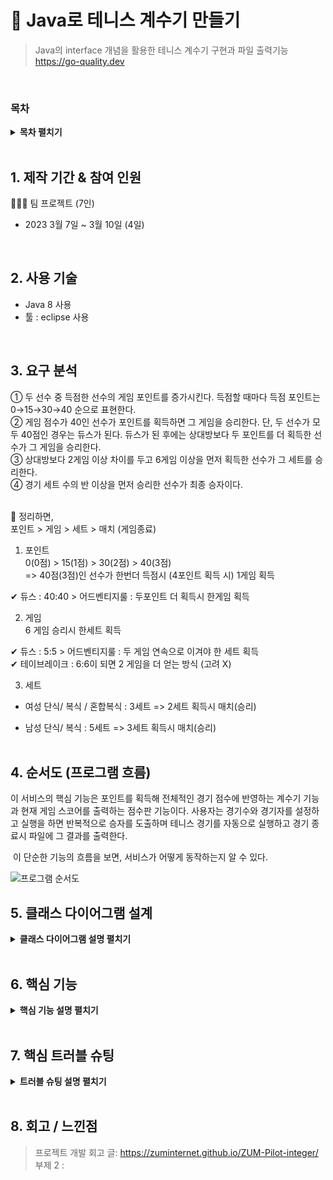 # :pushpin: Java로 테니스 계수기 만들기 

> Java의 interface 개념을 활용한 테니스 계수기 구현과 파일 출력기능  
> https://go-quality.dev  

</br> 

### 목차

<details>
<summary><b>목차 펼치기</b></summary>
<div markdown="1">

1. 제작기간 & 참여 인원  <br>

2. 사용 기술  <br>

3. 요구 분석    <br>

4. 순서도 (프로그램 흐름)  <br>

5. 클래스 다이어그램 (부제: Interface의 개념과 특징)  <br>

6. 핵심기능 코딩 <br>

7. 트러블 슈팅  <br>

8. 프로젝트 회고 <br>

</div>
</details>

</br>

## 1. 제작 기간 & 참여 인원 

👩‍👧‍👧 팀 프로젝트 (7인)<br>

-  2023 3월 7일 ~ 3월 10일 (4일)  <br>

</br>

## 2. 사용 기술  

- Java 8 사용  <br>
- 툴 : eclipse 사용   <br>

</br>

## 3. 요구 분석 

① 두 선수 중 득점한 선수의 게임 포인트를 증가시킨다. 득점할 때마다 득점 포인트는 0→15→30→40 순으로 표현한다.  <br>
② 게임 점수가 40인 선수가 포인트를 획득하면 그 게임을 승리한다. 단, 두 선수가 모두 40점인 경우는 듀스가 된다. 듀스가 된 후에는 상대방보다 두 포인트를 더 획득한 선수가 그 게임을 승리한다.  <br>
③ 상대방보다 2게임 이상 차이를 두고 6게임 이상을 먼저 획득한 선수가 그 세트를 승리한다.   <br>
④ 경기 세트 수의 반 이상을 먼저 승리한 선수가 최종 승자이다.  <br> <br>

👏 정리하면,  <br>
포인트 > 게임 > 세트 > 매치 (게임종료)   <br>

1. 포인트  <br>
   0(0점) > 15(1점) > 30(2점) > 40(3점)  <br>
   => 40점(3점)인 선수가 한번더 득점시 (4포인트 획득 시) 1게임 획득   <br>

 ✔  듀스 : 40:40 > 어드벤티지룰 : 두포인트 더 획득시 한게임 획득   <br>

2. 게임<br>
   6 게임 승리시 한세트 획득  <br>

✔ 듀스 : 5:5 > 어드벤티지룰 : 두 게임 연속으로 이겨야 한 세트 획득   <br>
✔ 테이브레이크 : 6:6이 되면 2 게임을 더 얻는 방식 (고려 X)  <br>

3. 세트 

* 여성 단식/ 복식 / 혼합복식 : 3세트 => 2세트 획득시 매치(승리)  <br>

* 남성 단식/ 복식 : 5세트 => 3세트 획득시 매치(승리) <br><br>

  

## 4. 순서도 (프로그램 흐름) 



   이 서비스의 핵심 기능은 포인트를 획득해 전체적인 경기 점수에 반영하는 계수기 기능과 현재 게임 스코어를 출력하는 점수판 기능이다. 사용자는 경기수와 경기자를 설정하고 실행을 하면 반복적으로 승자를 도출하며 테니스 경기를 자동으로 실행하고 경기 종료시 파일에 그 결과를 출력한다.


​	이 단순한 기능의 흐름을 보면, 서비스가 어떻게 동작하는지 알 수 있다.  



![프로그램 순서도](https://github.com/Vida0822/TennisCounter_Java-Interface-Project/assets/132312673/ca69b4e2-d887-4b01-980f-35fa1cdda3e5)



## 5. 클래스 다이어그램 설계

<details>
<summary><b>클래스 다이어그램 설명 펼치기</b></summary>
<div markdown="1">

### 5.1. Interface 개념 및 특징

​>	**인터페이스(interface)** 는 추상 클래스(미완성 설계도)와 유사하지만 일반 메서드도 포함할 수 있는 다른 일반 추상 클래스와 달리 **오로지 추상 메서드와 상수**로만 이루어진다 (※ jdk 1.8 버전부턴 'default method' 형태로 포함 가능). 즉 해당 interface 안에는 오로지 **메서드의 선언부만** 작성된다.

>​	이러한 인터페이스의 특징은 다음과 같다. 

1. **다형성** : 조상 타입, 즉 인터페이스 타입 참조변수로 구현된 **자손 인스턴스를 대입**하여 사용할 수 있다. 

2. **강제성**: 자손 클래스은 해당 기능에 필수적인 메서드를 **강제로 오버라이딩** 하게한다. 

3. **has-a**: 다중 상속, 즉 하나의 조상클래스만 가질 수 있는 것과 달리 **여러개의 interface를 implement** 할 수 있다.

   

​>	interface의 특징을 고려해, 우리의 **인터페이스의 활용방안**은 다음 두가지였다. 

1. **기본 설계도**로서의 interface 
2. **협업(분담)을 용이**하게 하는 interface 

</br>

### 5.2. 클래스 다이어그램 

##### 2023-03

![클래스 다이어그램(팀)](https://github.com/Vida0822/TennisCounter_Java-Interface-Project/assets/132312673/a577be0c-b065-45c3-9f97-6867740cc92e)



​	*"인터페이스는 **기본 설계도**이다."*

​	세상엔 **수많은 경기 종목**이 있고 각 규칙을 하나의 클래스에서 다 고려할 순 없다. 따라서 계수기라면 포함해야할 기본적인 기능인 **득점 처리** 기능과 **점수 출력**기능을 반드시 구현하도록, 즉 **최소한의 메서드**를 Interface에 선언하고 이를 자손 클래스에서 상속받아 **각 경기 종목에 맞춰 알아서 구현**하게끔 하는 **기본 설계도**로서 기능하게 한다. 

​	따라서 우린 '계수기' 기본 설계도로 **인터페이스 I**를 선언하고 이를 상속받은 테니스 계수기인 클래스 **ScoreCounter**는 해당 두 메서드를 **테니스 규칙을 반영하여 오버라이딩**한다. 이렇게 구현한 ScoreCounter를 실제 경기(main함수)가 실행되는 **TennisMain**에서 객체로 생성해 사용하게끔 구조를 설정했다.  



</div>
</details>

</br>



## 6. 핵심 기능

<details>
<summary><b>핵심 기능 설명 펼치기</b></summary>
<div markdown="1">



### 6.1. 전체 흐름

![핵심기능](https://github.com/Vida0822/TennisCounter_Java-Interface-Project/assets/132312673/76f2e20b-0c59-4eeb-914e-828974d0aaac)

* **TennisMain** (Class) : 테니스 경기수 , 경기할 플레이어 등 경기를 세팅해 해당 정보로 계수기 객체를 생성하고 반복문으로 득점자를 도출해 생성해준 계수기 객체에 반영하는 실제 경기 실행 클래스 <br>
* **ScoreCounter** (Class): 테니스의 전반적인 규칙을 반영한 클래스. 크게 점수를 계산하는 계수기 기능과 점수를 출력하는 점수판 기능으로 이루어져 있다. <br>
* **WriteResult** (Class) : 최종적인 경기결과를 파일에 출력해주는 출력기능 클래스 <br>

</br>

### 6.2. 게임 세팅 및 진행 



![TennisMain](https://github.com/Vida0822/TennisCounter_Java-Interface-Project/assets/132312673/c1eac4bc-5e04-463a-b47c-f44d5680cfed)



- **게임 세팅** :pushpin: [코드 확인](https://github.com/Integerous/goQuality/blob/b587bbff4dce02e3bec4f4787151a9b6fa326319/frontend/src/components/PostInput.vue#L67)

  - 실행할 경기가 남자경기, 여자경기인지 입력받는다. 남자경기는 5세트, 여자경기는 3세트로 세트수가 설정된다.   
  - 각 플레이어의 이름을 입력받은 후 세팅정보를 바탕으로 계수기 객체를 생성한다.

- **게임 진행** :pushpin: [코드 확인]()

  - 1 또는 2로 랜덤하게 득점자를 도출하고, 생성한 계수기 객체에서 포인트를 올리는 pointWinner(), 득점 처리하는  scoreBoard(), 반영된 점수를 출력하는 dispScoreBoard()를 호출한다.
  - 해당 과정을 경기가 끝날때까지 while문으로 반복한다. 
  
</br>  

### 6.3. 계수기 기능 

![scoreBoard](https://github.com/Vida0822/TennisCounter_Java-Interface-Project/assets/132312673/7410cb17-8dad-4a06-8fbb-d95e875b0611)

- **득점 처리** :pushpin: [코드 확인](https://github.com/Integerous/goQuality/blob/b2c5e60761b6308f14eebe98ccdb1949de6c4b99/src/main/java/goQuality/integerous/controller/PostRestController.java#L55)

  - 득점자의 포인트를 올리고 테니스 경기 규칙에 따라 포인트, 게임, 세트 수 생성한 객체의 멤버변수에 반영한다. 

  - 포인트 4점 획득시 1게임을, 6게임 획득시 1 Set를 획득한 것으로 필드를 초기화며 게임, 세트 획득시 포인트 및 게임 필드를 리셋한다. 

  - 세트수의 과반수 이상 취득?시 경기를 종료하고 승리자를 도출한다. 

    

- **듀스 게임** :pushpin: [코드 확인]()

  - 한 플레이어가 포인트 4점 획득했는데 1점차면 포인트 듀스가, 6게임 획득했는데 1 게임차면 각각 포인트 듀스, 게임 듀스가 발생한다.

  - 그 즉시 별개의 듀스 포인트 필드와 while문을 사용해 듀스게임을 실행한다. 
  
 </br>   
  

### 6.4. 점수판 기능 - dispScoreBoard() 

![dispScoreBoard](https://github.com/Vida0822/TennisCounter_Java-Interface-Project/assets/132312673/5f83dcb4-2c7b-4d38-894b-7446e2d8dae0)

- **경기현황 출력** :pushpin: [코드 확인]()

  - 현재 점수 현황, 즉 점수판을, 즉 두 선수의 포인트, 게임, 세트 획득 현황을 호출시 출력한다.

  - winner 필드가 null이 아니게 될 때 경기 종료 멘트와 함께 승자 정보를 출력한다. 

    

- **승자정보 출력** :pushpin: [코드 확인]()

  - 현재 점수 현황, 즉 점수판을, 즉 두 선수의 포인트, 게임, 세트 획득 현황을 호출시 출력한다.

  - winner 필드가 null이 아니게 될 때 경기 종료 멘트와 함께 승자 정보를 출력한다. 

  

</br>  


### 6.5. 최종결과 저장- writeTennisResult() 

![WriteResult](https://github.com/Vida0822/TennisCounter_Java-Interface-Project/assets/132312673/afff5816-583e-42a8-a0c0-78b6d1a3e945)

- **파일 출력** :pushpin: [코드 확인]()
  - 계수기 클래스 (ScoreCounter)에서 winner 필드가 null 이 아니면 파일 출력할 텍스트를 넘겨줍니다. 이때 formating의 편의를 위해 여러 list 변수로 텍스트를 받아둔다. 
  - FileOutputStream을 통해 출력할 file을 지정하고, ObjectOutputStream의 writeUTF() 를 통해 tennisResult.txt에 실제로 출력한다. 

</div>
</details>

</br>

## 7. 핵심 트러블 슈팅

<details>
<summary><b>트러블 슈팅 설명 펼치기</b></summary>
<div markdown="1">


### 7.1. 인터페이스 참조변수 활용

![인터페이스 손필기](https://github.com/Vida0822/TennisCounter_Java-Interface-Project/assets/132312673/961a7dc0-7ab6-48f7-87ad-3e47dbc6e300)

​	

​	메서드 선언부(*Interface I*) 구현부(*Class B*)  사용부(*Class A*) 실행부(*Main*)로 클래스를 나누었다. 이 구조의 목적은 객체지향언어의 **다형성**을 활용해 부모 클래스가 완성되어야 자손 클래스가 구현가능한 상속구조의 단점을 해결해 분업의 효율성을 높이고자 함에있다.  

​	Class A에 interface 참조변수를 통해 **빈 껍데기 뿐인 메서드**를 만들어 로직을 구현하고, 다른 팀원들은 해당 interface를 상속받은 클래스B에서 **메서드의 몸체**를 구현한다. 각자 개발을 마친 후 프로그램 실행시 Class A를 객체로 생성하고 Class A 메서드의 매개변수인 interface의 참조변수, 즉 조상 참조변수에 인터페이스를 상속받은 Class B를 객체로 생성해 자손 인스턴스를 **동적으로 주입**한다. 

​	위 구조를 우리 프로젝트에 반영하면 아래와 같다. 
</br>


![초기 클래스다이어그램](https://github.com/Vida0822/TennisCounter_Java-Interface-Project/assets/132312673/1b6384a0-cc8b-4a7b-a697-1b18fb68b6bc)



​	득점시 포인트를 올리는 pointWinner(int p)와 게임현황을 출력하는 dispScoreBoard() 두 메서드를 인터페이스 I에 선언한다. 메서드를 **구현하는 ScoreCount** 클래스와, 테니스 규칙을 반영해 **득점처리**하는 계수기, **ScoreBoard** 클래스를 작성한다. **게임이 실행**되는 TennisMain에선 경기정보를 입력받아 계수기, **ScoreBoard를 객체로 생성**하면서 게임을 세팅한다. 이후 득점자를 랜덤으로 도출하고 **인터페이스 I를 매개변수**로 갖는 pointWinner(I i), dispScoreBoard(I i) 매개변수에 **ScoreCount를 넣어 호출**하며 득점처리 및 점수출력을 실행한다. 이 과정을 게임이 끝날때까지 while문으로 반복한다. 

​	게임을 세팅, 진행하는 TennisMain에 2명, 메서드 구현부에 2명, 계수기 로직 구현에 3명으로 개발 파트를 나누었다. 인터페이스에 **메서드의 기능과 리턴타입을 명확히 선언**해 놓으니 실제로 구현이 안되었더라도 **계수기 로직 개발을 동시에 진행**할 수 있었다.

<br>

*Problem*

​	 문제는 메서드의 리턴값만으로 테니스 득점로직을 계수기 클래스(ScoreBoard)에 구현해야하는데, 포인트 점수를 다루는 메서드 구현부(ScoreCounter)와 포인트 점수, 게임, 세트 모두를 처리하는 계수기(ScoreBoard)간 **멤버변수가 중복선언** 되는 등 **기능 구분이 명확하지 않았다**. 

​	또한 **객체의 주입(DI)** 에 대한 이해부족으로 **인터페이스 참조변수**를 잘 활용하지 못해, 실행부(ScoreBoard)에서 인터페이스 참조변수로 메서드를 새롭게 선언하거나 메인 함수의 게임세팅과 연결지어 줄 때 어려움이 있었다. 즉 코딩경험 부족에 의한 기술적 한계로 **클래스간의 기능 연계**가 원활이 이루어지지 못했다. 

</br>

*Solution*

​	개발 시간이 촉박했던 시점이라 **메서드 사용클래스(ScoreBoard)를 없애고**  ScoreCounter 클래스에서 테니스 규칙을 반영하며 메서드를 구현하는 방향으로 설계를 수정했다. 실제 main함수에선 구현부인 **ScoreCounter에서 직접 메서드를 호출**하도록 했다.

​	이렇게 하니 구현자체는 편해졌지만 ScoreCounter에 계수기 로직(테니스 규칙)과 득점 처리, 출력 등 여러 기능이 섞여 객체 지향의 장점인 **모듈화**가 잘 이루어지지 않고 **코드의 가독성**이 떨어졌다. 시간적 여유가 있었다면  클래스간 기능 구분을 더 명확히 하고 그 주입, 연계관계를 통해 객체지향의 장점을 최대한 살린 체계적인 프로그램을 만들 수 있었을 것 같아 팀원들과 나도 많이 아쉬웠다. 

</br>

### 7.2. 테니스 규칙에 맞는 포인트 출력

- 계수기 메서드, 즉 scoreBoard() 함수를 구현할 때 계산의 편의 및 게임, 세트수 계산과의 로직 일치를 위해 포인트 점수를 0,1,2,3 점으로 두어 득점처리 했다. 

<details>
<summary><b>기존 코드</b></summary>
<div markdown="1">

```java
	public void pointWinner(int p) { // pointWinner 오버라이딩
		if (p == 1) {
			player1Point++;
		} else
			player2Point++;
	}

	public void scoreBoard() { // 계수기 메서드
	
		if (player1Point == 4) { //player1이 4포인트를 이겼을때
			player1Game++;
			pointReset();
		}
		if (player2Point == 4) { //player2이 4포인트를 이겼을때
			player2Game++;
			pointReset();
		}
        /* 코딩 생략 */ 
    }
```

</div>
</details>

</br>



*Problem*

- 하지만 점수판 메서드, dispScoreBoard()를 구현할 때 포인트 점수를 출력할땐 테니스 경기 규칙에 따라 0,15,30,40 점으로 출력을 해야했는데, 이 점수들은 서로 불규칙하여 득점시 고정값으로 올리는 것이 불가능했다.  
</br>

*Solution*

- 1점씩 올리는 포인트 득점처리 방식은 그대로 두되,  0,1,2,3 점으로 두었던 포인트 점수를 출력할때 테니스 경기 규칙에 맞춰 변환시킨다. 
- 점수판 메서드에서 0,15, 30, 45를 포인트 점수 배열 playerPoints로 만들고, 0,1,2,3을 배열의 index로 매칭 시켜 출력형식을 바꾸어준다.
- 이 때 듀스게임까지 가게될 경우 포인트가 4를 넘을 수 있기 때문에 ( 5점,6점 => 15점. 30점 ), 단순히 값이 0,1,2,3인 것이 아닌 아닌 값의 4로 나눈 나머지를 index로 활용했다.
- 이렇게 하니 득점처리는 그대로 로직을 유지해 계산을 편하게 할 수 있고 출력하기 전에만 형식을 일치시켜 바꿔주면되어 편리했다

<details>
<summary><b>개선된 코드</b></summary>
<div markdown="1">
	
```java
int[] player1Points = { 0, 15, 30, 40 }; //포인트 점수
int[] player2Points = { 0, 15, 30, 40 };
int printplayer1Point 
		= player1Points[player1Point % 4];
int printplayer2Point 
		= player2Points[player2Point % 4];
```

</div>
</details>

</br>


</div>
</details>

</br>

## 8. 회고 / 느낀점

>프로젝트 개발 회고 글: https://zuminternet.github.io/ZUM-Pilot-integer/
> 부제 2 : 
